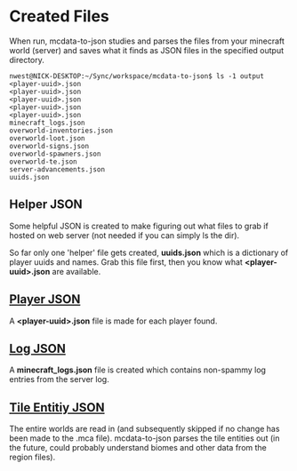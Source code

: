 # Created Files

When run, mcdata-to-json studies and parses the files from your minecraft world (server) and saves what it finds as JSON files in the specified output directory.

```terminal
nwest@NICK-DESKTOP:~/Sync/workspace/mcdata-to-json$ ls -1 output
<player-uuid>.json
<player-uuid>.json
<player-uuid>.json
<player-uuid>.json
<player-uuid>.json
minecraft_logs.json
overworld-inventories.json
overworld-loot.json
overworld-signs.json
overworld-spawners.json
overworld-te.json
server-advancements.json
uuids.json
```

## Helper JSON

Some helpful JSON is created to make figuring out what files to grab if hosted on web server (not needed if you can simply ls the dir).

So far only one 'helper' file gets created, **uuids.json** which is a dictionary of player uuids and names. Grab this file first, then you know what **\<player-uuid\>.json** are available.

## [Player JSON](json/players.md)

A **\<player-uuid\>.json** file is made for each player found.

## [Log JSON](json/logs.md)

A **minecraft_logs.json** file is created which contains non-spammy log entries from the server log.

## [Tile Entitiy JSON](json/tile-entities.md)

The entire worlds are read in (and subsequently skipped if no change has been made to the .mca file). mcdata-to-json parses the tile entities out (in the future, could probably understand biomes and other data from the region files).
